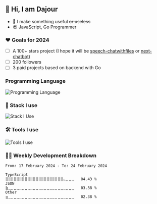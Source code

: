 ## 👋 Hi, I am Dajour

- 💎 I make something useful ~~or useless~~
- 😍 JavaScript, Go Programmer

### ❤️ Goals for 2024

- [ ] A 100+ stars project (I hope it will be [speech-chatwithfiles](https://github.com/melodyxpot/speech-chatwithfiles) or [next-chatbot](https://github.com/melodyxpot/next-chatbot))
- [ ] 200 followers
- [ ] 3 paid projects based on backend with Go

### Programming Language

![Programming Language](https://skillicons.dev/icons?i=typescript,golang,python,java)

### 🔭 Stack I use

![Stack I Use](https://skillicons.dev/icons?i=mui,tailwindcss,styledcomponents,nodejs,react,nextjs,vite,supabase,mongodb,mysql,postgres&perline=11)

### 🛠 Tools I use

![Tools I use](https://skillicons.dev/icons?i=vscode,vercel,netlify,gcp,cloudflare,git,github,aws,nginx,azure,docker,kubernetes,githubactions,postman,powershell&perline=13)

### 🏊‍♂️ Weekly Development Breakdown

<!--START_SECTION:waka-stats-->

```text
From: 17 February 2024 - To: 24 February 2024

TypeScript                                 ⣿⣿⣿⣿⣿⣿⣿⣿⣿⣿⣿⣿⣿⣿⣿⣿⣿⣿⣿⣿⣿⣄⣀⣀⣀   84.43 %
JSON                                       ⣷⣀⣀⣀⣀⣀⣀⣀⣀⣀⣀⣀⣀⣀⣀⣀⣀⣀⣀⣀⣀⣀⣀⣀⣀   03.38 %
Other                                      ⣶⣀⣀⣀⣀⣀⣀⣀⣀⣀⣀⣀⣀⣀⣀⣀⣀⣀⣀⣀⣀⣀⣀⣀⣀   02.38 %
```

<!--END_SECTION:waka-stats-->
